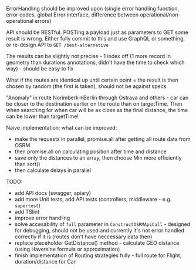 ErrorHandling should be improved upon (single error handling function, error codes, global Error interface, difference between operational/non-operational errors)

API should be RESTful. POSTing a payload just as parameters to GET some result is wrong. Either fully commit to this and use GraphQL or something, or re-design API to `GET /best-alternative`

The results can be slightly not precise - 1 index off (1 more record in geometry than durations annotations, didn't have the time to check which way) - should be easy to fix

What if the routes are identical up until certain point = the result is then chosen by random (the first is taken), should not be against specs

"Anomaly" in route Norimberk->Berlin through Ostrava and others - car can be closer to the destination earlier on the route than on targetTime. Then when searching for when car will be as close as the final distance, the time can be lower than targetTime!

Naive implementation: what can be improved:
- make the requests in parallel, promise.all after getting all route data from OSRM
- then promise.all on calculating position after time and distance
- save only the distances to an array, then choose Min more efficiently than sort()
- then calculate delays in parallel

TODO:
- add API docs (swagger, apiary)
- add more Unit tests, add API tests (controllers, middleware - e.g. `supertest`)
- add TSlint
- improve error handling
- solve accesability of `full` parameter in `ConstructOSRMApiCall` - designed for debugging, should not be used and currently it's not error handled correctly if it is (routes don't have neccessary data then)
- replace placeholder GetDistance() method - calculate GEO distance (using Haversine formula or approximation)
- finish implementation of Routing strategies fully - full route for Flight, duration/distance for Car
